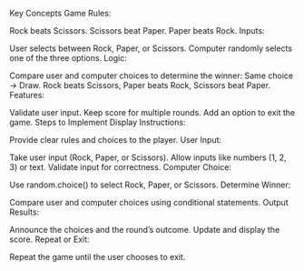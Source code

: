 Key Concepts
Game Rules:

Rock beats Scissors.
Scissors beat Paper.
Paper beats Rock.
Inputs:

User selects between Rock, Paper, or Scissors.
Computer randomly selects one of the three options.
Logic:

Compare user and computer choices to determine the winner:
Same choice → Draw.
Rock beats Scissors, Paper beats Rock, Scissors beat Paper.
Features:

Validate user input.
Keep score for multiple rounds.
Add an option to exit the game.
Steps to Implement
Display Instructions:

Provide clear rules and choices to the player.
User Input:

Take user input (Rock, Paper, or Scissors).
Allow inputs like numbers (1, 2, 3) or text.
Validate input for correctness.
Computer Choice:

Use random.choice() to select Rock, Paper, or Scissors.
Determine Winner:

Compare user and computer choices using conditional statements.
Output Results:

Announce the choices and the round’s outcome.
Update and display the score.
Repeat or Exit:

Repeat the game until the user chooses to exit.
